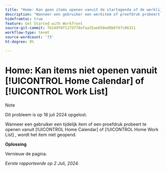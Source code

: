 ```yaml
---
title: "Home: Kan geen items openen vanuit de startagenda of de werklijst"
description: "Wanneer een gebruiker een werkitem of proefdruk probeert te openen via de thuisagenda of de thuiswerklijst, wordt het item niet geopend."
hidefromtoc: true
feature: Get Started with Workfront
source-git-commit: 7b149f8f117d778efaa35ae650ed8b6f47c06311
workflow-type: tm+mt
source-wordcount: '73'
ht-degree: 0%

---
```



# Home: Kan items niet openen vanuit [!UICONTROL Home Calendar] of [!UICONTROL Work List]

>[!NOTE]
>
>Dit probleem is op 18 juli 2024 opgelost.

Wanneer een gebruiker een tijdelijk item of een proefdruk probeert te openen vanuit [!UICONTROL Home Calendar] of [!UICONTROL Home Work List] , wordt het item niet geopend.

**Oplossing**

Vernieuw de pagina.

_Eerste rapporteerde op 2 Juli, 2024._
